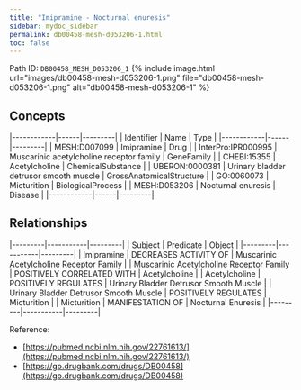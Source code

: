 ```yaml
---
title: "Imipramine - Nocturnal enuresis"
sidebar: mydoc_sidebar
permalink: db00458-mesh-d053206-1.html
toc: false 
---
```



Path ID: `DB00458_MESH_D053206_1`
{% include image.html url="images/db00458-mesh-d053206-1.png" file="db00458-mesh-d053206-1.png" alt="db00458-mesh-d053206-1" %}

## Concepts

|------------|------|---------|
| Identifier | Name | Type    |
|------------|------|---------|
| MESH:D007099 | Imipramine | Drug |
| InterPro:IPR000995 | Muscarinic acetylcholine receptor family | GeneFamily |
| CHEBI:15355 | Acetylcholine | ChemicalSubstance |
| UBERON:0000381 | Urinary bladder detrusor smooth muscle | GrossAnatomicalStructure |
| GO:0060073 | Micturition | BiologicalProcess |
| MESH:D053206 | Nocturnal enuresis | Disease |
|------------|------|---------|

## Relationships

|---------|-----------|---------|
| Subject | Predicate | Object  |
|---------|-----------|---------|
| Imipramine | DECREASES ACTIVITY OF | Muscarinic Acetylcholine Receptor Family |
| Muscarinic Acetylcholine Receptor Family | POSITIVELY CORRELATED WITH | Acetylcholine |
| Acetylcholine | POSITIVELY REGULATES | Urinary Bladder Detrusor Smooth Muscle |
| Urinary Bladder Detrusor Smooth Muscle | POSITIVELY REGULATES | Micturition |
| Micturition | MANIFESTATION OF | Nocturnal Enuresis |
|---------|-----------|---------|

Reference: 
  - [https://pubmed.ncbi.nlm.nih.gov/22761613/](https://pubmed.ncbi.nlm.nih.gov/22761613/)
  - [https://go.drugbank.com/drugs/DB00458](https://go.drugbank.com/drugs/DB00458)
